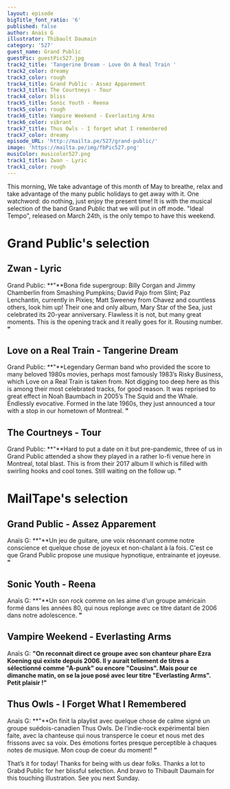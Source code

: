 ```yaml
---
layout: episode
bigTitle_font_ratio: '6'
published: false
author: Anaïs G
illustrator: Thibault Daumain
category: '527'
guest_name: Grand Public
guestPic: guestPic527.jpg
track2_title: 'Tangerine Dream - Love On A Real Train '
track2_color: dreamy
track3_color: rough
track4_title: Grand Public - Assez Apparement
track3_title: The Courtneys - Tour
track4_color: bliss
track5_title: Sonic Youth - Reena
track5_color: rough
track6_title: Vampire Weekend - Everlasting Arms
track6_color: vibrant
track7_title: Thus Owls - I forget what I remenbered
track7_color: dreamy
episode_URL: 'http://mailta.pe/527/grand-public/'
image: 'https://mailta.pe/img/fbPic527.png'
musiColor: musicolor527.png
track1_title: Zwan - Lyric
track1_color: rough
---
```

<p id="introduction">
	This morning, We take advantage of this month of May to breathe, relax and take advantage of the many public holidays to get away with it. One watchword: do nothing, just enjoy the present time! It is with the musical selection of the band Grand Public that we will put in off mode. "Ideal Tempo", released on March 24th, is the only tempo to have this weekend.
</p>

# Grand Public's selection

## Zwan - Lyric

Grand Public: **"**Bona fide supergroup: Billy Corgan and Jimmy Chamberlin from Smashing Pumpkins; David Pajo from Slint; Paz Lenchantin, currently in Pixies; Matt Sweeney from Chavez and countless others, look him up! Their one and only album, Mary Star of the Sea, just celebrated its 20-year anniversary. Flawless it is not, but many great moments. This is the opening track and it really goes for it. Rousing number. **"**

## Love on a Real Train - Tangerine Dream

Grand Public: **"**Legendary German band who provided the score to many beloved 1980s movies, perhaps most famously 1983’s Risky Business, which Love on a Real Train is taken from. Not digging too deep here as this is among their most celebrated tracks, for good reason. It was reprised to great effect in Noah Baumbach in 2005’s The Squid and the Whale. Endlessly evocative. Formed in the late 1960s, they just announced a tour with a stop in our hometown of Montreal. **"**

## The Courtneys -  Tour

Grand Public: **"**Hard to put a date on it but pre-pandemic, three of us in Grand Public attended a show they played in a rather lo-fi venue here in Montreal, total blast. This is from their 2017 album II which is filled with swirling hooks and cool tones. Still waiting on the follow up. **"**


# MailTape's selection

## Grand Public - Assez Apparement

Anaïs G: **"**Un jeu de guitare, une voix résonnant comme notre conscience et quelque chose de joyeux et non-chalant à la fois. C'est ce que Grand Public propose une musique hypnotique, entrainante et joyeuse. **"**

## Sonic Youth - Reena

Anaïs G: **"**Un son rock comme on les aime d'un groupe américain formé dans les années 80, qui nous replonge avec ce titre datant de 2006 dans notre adolescence. **"**

## Vampire Weekend - Everlasting Arms

Anaïs G: **"**On reconnait direct ce groupe avec son chanteur phare Ezra Koening qui existe depuis 2006. Il y aurait tellement de titres a sélectionné comme "A-punk" ou encore "Cousins". Mais pour ce dimanche matin, on se la joue posé avec leur titre "Everlasting Arms". Petit plaisir !**"**


## Thus Owls - I Forget What I Remembered

Anaïs G: **"**On finit la playlist avec quelque chose de calme signé un groupe suédois-canadien Thus Owls. De l'indie-rock expérimental bien faite, avec la chanteuse qui nous transperce le coeur et nous met des frissons avec sa voix. Des émotions fortes presque perceptible à chaques notes de musique. Mon coup de coeur du moment! **"**

<p id="outroduction">That’s it for today! Thanks for being with us dear folks. Thanks a lot to Grabd Public for her blissful selection. And bravo to Thibault Daumain for this touching illustration. See you next Sunday.</p>